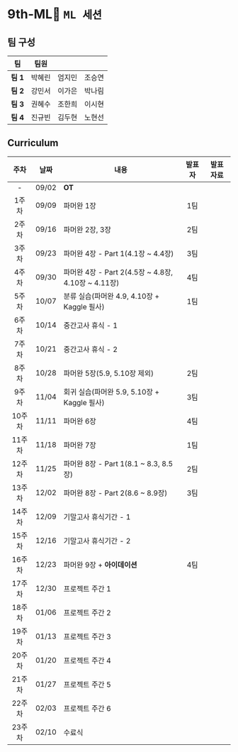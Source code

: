 # 9th-ML🐣 ```ML 세션```

## 팀 구성

|팀|팀원| | |
|---|---|---|---|
|**팀 1**|박혜린|엄지민|조승연|
|**팀 2**|강민서|이가은|박나림|
|**팀 3**|권혜수|조한희|이시현|
|**팀 4**|진규빈|김두현|노현선|

## Curriculum
|주차|날짜|내용|발표자|발표 자료|
|:-:|:---:|---------------|:---:|:-:|
|-|09/02|**OT**|||
|1주차|09/09|파머완 1장|1팀||
|2주차|09/16|파머완 2장, 3장|2팀||
|3주차|09/23|파머완 4장 - Part 1(4.1장 ~  4.4장)|3팀||
|4주차|09/30|파머완 4장 - Part 2(4.5장 ~ 4.8장, 4.10장 ~ 4.11장)|4팀||
|5주차|10/07|분류 실습(파머완 4.9, 4.10장 + Kaggle 필사)|1팀||
|6주차|10/14|중간고사 휴식 - 1|||
|7주차|10/21|중간고사 휴식 - 2|||
|8주차|10/28|파머완 5장(5.9, 5.10장 제외)|2팀||
|9주차|11/04|회귀 실습(파머완 5.9, 5.10장 + Kaggle 필사)|3팀||
|10주차|11/11|파머완 6장|4팀||
|11주차|11/18|파머완 7장|1팀||
|12주차|11/25|파머완 8장 - Part 1(8.1 ~ 8.3, 8.5장)|2팀||
|13주차|12/02|파머완 8장 - Part 2(8.6 ~ 8.9장)|3팀||
|14주차|12/09|기말고사 휴식기간 - 1|||
|15주차|12/16|기말고사 휴식기간 - 2|||
|16주차|12/23|파머완 9장 + **아이데이션**|4팀||
|17주차|12/30|프로젝트 주간 1|||
|18주차|01/06|프로젝트 주간 2|||
|19주차|01/13|프로젝트 주간 3|||
|20주차|01/20|프로젝트 주간 4|||
|21주차|01/27|프로젝트 주간 5|||
|22주차|02/03|프로젝트 주간 6|||
|23주차|02/10|수료식|||
